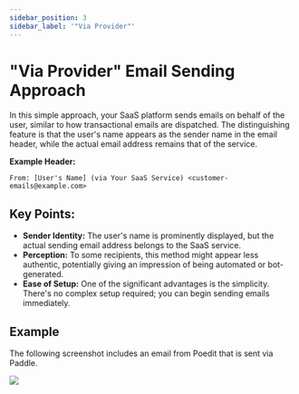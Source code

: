 ```yaml
---
sidebar_position: 3
sidebar_label: '"Via Provider"'
---
```


# "Via Provider" Email Sending Approach

In this simple approach, your SaaS platform sends emails on behalf of the user, similar to how transactional emails are dispatched. The distinguishing feature is that the user's name appears as the sender name in the email header, while the actual email address remains that of the service.

**Example Header:**

```
From: [User's Name] (via Your SaaS Service) <customer-emails@example.com>
```

## Key Points:

- **Sender Identity:** The user's name is prominently displayed, but the actual sending email address belongs to the SaaS service.
- **Perception:** To some recipients, this method might appear less authentic, potentially giving an impression of being automated or bot-generated.
- **Ease of Setup:** One of the significant advantages is the simplicity. There's no complex setup required; you can begin sending emails immediately.

## Example

The following screenshot includes an email from Poedit that is sent via Paddle.

<img src="/img/examples/paddle.png" className="text--center custom-image-lg custom-image-border" />
